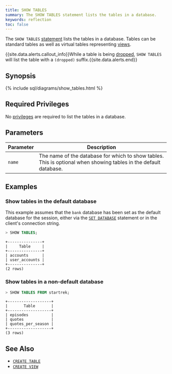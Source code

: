 ```yaml
---
title: SHOW TABLES
summary: The SHOW TABLES statement lists the tables in a database.
keywords: reflection
toc: false
---
```


The `SHOW TABLES` [statement](sql-statements.html) lists the tables in a database. Tables can be standard tables as well as virtual tables representing [views](views.html).

{{site.data.alerts.callout_info}}While a table is being <a href="drop-table.html">dropped</a>, <code>SHOW TABLES</code> will list the table with a <code>(dropped)</code> suffix.{{site.data.alerts.end}}

<div id="toc"></div>

## Synopsis

{% include sql/diagrams/show_tables.html %}

## Required Privileges

No [privileges](privileges.html) are required to list the tables in a database.

## Parameters

Parameter | Description
----------|------------
`name` | The name of the database for which to show tables. This is optional when showing tables in the default database.

## Examples

### Show tables in the default database

This example assumes that the `bank` database has been set as the default database for the session, either via the [`SET DATABASE`](set-database.html) statement or in the client's connection string.

~~~ sql
> SHOW TABLES;
~~~

~~~
+---------------+
|     Table     |
+---------------+
| accounts      |
| user_accounts |
+---------------+
(2 rows)
~~~

### Show tables in a non-default database 

~~~ sql
> SHOW TABLES FROM startrek;
~~~

~~~
+-------------------+
|       Table       |
+-------------------+
| episodes          |
| quotes            |
| quotes_per_season |
+-------------------+
(3 rows)
~~~

## See Also

- [`CREATE TABLE`](create-table.html)
- [`CREATE VIEW`](create-view.html)